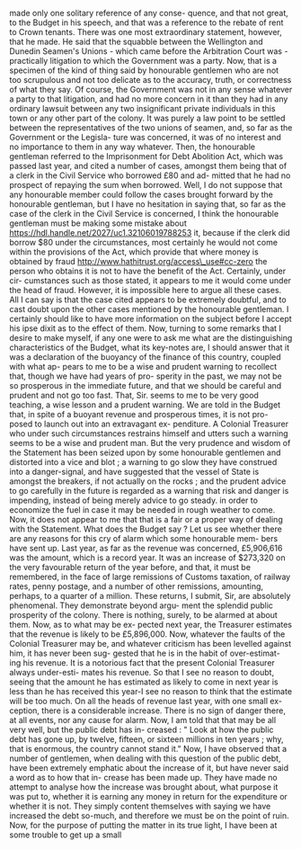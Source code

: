 made only one solitary reference of any conse- quence, and that not great, to the Budget in his speech, and that was a reference to the rebate of rent to Crown tenants. There was one most extraordinary statement, however, that he made. He said that the squabble between the Wellington and Dunedin Seamen's Unions \- which came before the Arbitration Court was \- practically litigation to which the Government was a party. Now, that is a specimen of the kind of thing said by honourable gentlemen who are not too scrupulous and not too delicate as to the accuracy, truth, or correctness of what they say. Of course, the Government was not in any sense whatever a party to that litigation, and had no more concern in it than they had in any ordinary lawsuit between any two insignificant private individuals in this town or any other part of the colony. It was purely a law point to be settled between the representatives of the two unions of seamen, and, so far as the Government or the Legisla- ture was concerned, it was of no interest and no importance to them in any way whatever. Then, the honourable gentleman referred to the Imprisonment for Debt Abolition Act, which was passed last year, and cited a number of cases, amongst them being that of a clerk in the Civil Service who borrowed £80 and ad- mitted that he had no prospect of repaying the sum when borrowed. Well, I do not suppose that any honourable member could follow the cases brought forward by the honourable gentleman, but I have no hesitation in saying that, so far as the case of the clerk in the Civil Service is concerned, I think the honourable gentleman must be making some mistake about https://hdl.handle.net/2027/uc1.32106019788253 it, because if the clerk did borrow $80 under the circumstances, most certainly he would not come within the provisions of the Act, which provide that where money is obtained by fraud http://www.hathitrust.org/access\_use#cc-zero the person who obtains it is not to have the benefit of the Act. Certainly, under cir- cumstances such as those stated, it appears to me it would come under the head of fraud. However, it is impossible here to argue all these cases. All I can say is that the case cited appears to be extremely doubtful, and to cast doubt upon the other cases mentioned by the honourable gentleman. I certainly should like to have more information on the subject before I accept his ipse dixit as to the effect of them. Now, turning to some remarks that I desire to make myself, if any one were to ask me what are the distinguishing characteristics of the Budget, what its key-notes are, I should answer that it was a declaration of the buoyancy of the finance of this country, coupled with what ap- pears to me to be a wise and prudent warning to recollect that, though we have had years of pro- sperity in the past, we may not be so prosperous in the immediate future, and that we should be careful and prudent and not go too fast. That, Sir. seems to me to be very good teaching, a wise lesson and a prudent warning. We are told in the Budget that, in spite of a buoyant revenue and prosperous times, it is not pro- posed to launch out into an extravagant ex- penditure. A Colonial Treasurer who under such circumstances restrains himself and utters such a warning seems to be a wise and prudent man. But the very prudence and wisdom of the Statement has been seized upon by some honourable gentlemen and distorted into a vice and blot ; a warning to go slow they have construed into a danger-signal, and have suggested that the vessel of State is amongst the breakers, if not actually on the rocks ; and the prudent advice to go carefully in the future is regarded as a warning that risk and danger is impending, instead of being merely advice to go steady. in order to economize the fuel in case it may be needed in rough weather to come. Now, it does not appear to me that that is a fair or a proper way of dealing with the Statement. What does the Budget say ? Let us see whether there are any reasons for this cry of alarm which some honourable mem- bers have sent up. Last year, as far as the revenue was concerned, £5,906,616 was the amount, which is a record year. It was an increase of $273,320 on the very favourable return of the year before, and that, it must be remembered, in the face of large remissions of Customs taxation, of railway rates, penny postage, and a number of other remissions, amounting, perhaps, to a quarter of a million. These returns, I submit, Sir, are absolutely phenomenal. They demonstrate beyond argu- ment the splendid public prosperity of the colony. There is nothing, surely, to be alarmed at about them. Now, as to what may be ex- pected next year, the Treasurer estimates that the revenue is likely to be £5,896,000. Now, whatever the faults of the Colonial Treasurer may be, and whatever criticism has been levelled against him, it has never been sug- gested that he is in the habit of over-estimat- ing his revenue. It is a notorious fact that the present Colonial Treasurer always under-esti- mates his revenue. So that I see no reason to doubt, seeing that the amount he has estimated as likely to come in next year is less than he has received this year-I see no reason to think that the estimate will be too much. On all the heads of revenue last year, with one small ex- ception, there is a considerable increase. There is no sign of danger there, at all events, nor any cause for alarm. Now, I am told that that may be all very well, but the public debt has in- creased : " Look at how the public debt has gone up, by twelve, fifteen, or sixteen millions in ten years ; why, that is enormous, the country cannot stand it." Now, I have observed that a number of gentlemen, when dealing with this question of the public debt, have been extremely emphatic about the increase of it, but have never said a word as to how that in- crease has been made up. They have made no attempt to analyse how the increase was brought about, what purpose it was put to, whether it is earning any money in return for the expenditure or whether it is not. They simply content themselves with saying we have increased the debt so-much, and therefore we must be on the point of ruin. Now, for the purpose of putting the matter in its true light, I have been at some trouble to get up a small 